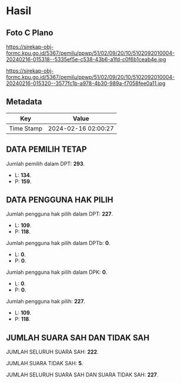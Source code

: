 # Hasil

## Foto C Plano

https://sirekap-obj-formc.kpu.go.id/5367/pemilu/ppwp/51/02/09/20/10/5102092010004-20240216-015318--5335ef5e-c538-43b6-a1fd-c0f6b1ceab4e.jpg

https://sirekap-obj-formc.kpu.go.id/5367/pemilu/ppwp/51/02/09/20/10/5102092010004-20240216-015320--3577fc1b-a978-4b30-989a-f7058fee0a11.jpg


## Metadata

| Key        | Value               |
| ---------- | ------------------- |
| Time Stamp | 2024-02-16 02:00:27 |


## DATA PEMILIH TETAP

Jumlah pemilih dalam DPT: **293**.
 * L: **134**.
 * P: **159**.

## DATA PENGGUNA HAK PILIH

Jumlah pengguna hak pilih dalam DPT: **227**.
 * L: **109**.
 * P: **118**.

Jumlah pengguna hak pilih dalam DPTb: **0**.
 * L: **0**.
 * P: **0**.

Jumlah pengguna hak pilih dalam DPK: **0**.
 * L: **0**.
 * P: **0**.

Jumlah pengguna hak pilih: **227**.
 * L: **109**.
 * P: **118**.

## JUMLAH SUARA SAH DAN TIDAK SAH

JUMLAH SELURUH SUARA SAH: **222**.

JUMLAH SUARA TIDAK SAH: **5**.

JUMLAH SELURUH SUARA SAH DAN SUARA TIDAK SAH: **227**.



